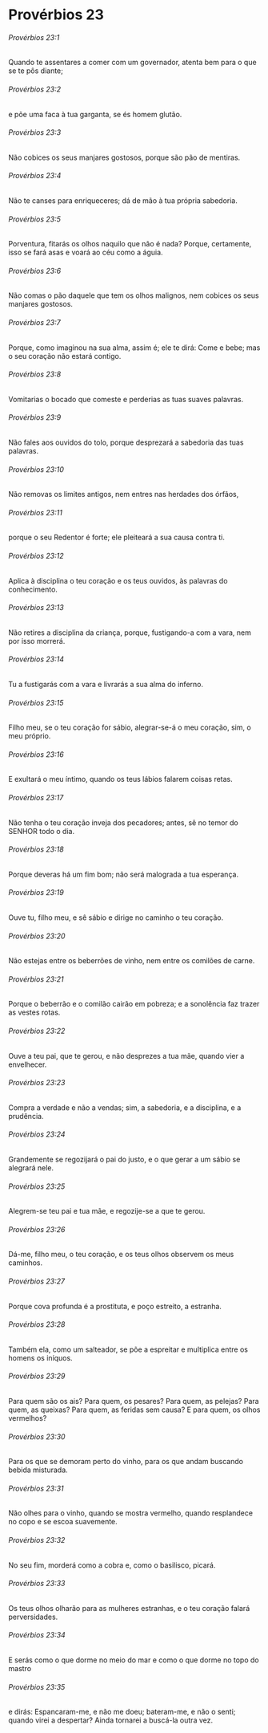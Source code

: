 # Provérbios 23

###### Provérbios 23:1

Quando te assentares a comer com um governador, atenta bem para o que se te pôs diante;

###### Provérbios 23:2

e põe uma faca à tua garganta, se és homem glutão.

###### Provérbios 23:3

Não cobices os seus manjares gostosos, porque são pão de mentiras.

###### Provérbios 23:4

Não te canses para enriqueceres; dá de mão à tua própria sabedoria.

###### Provérbios 23:5

Porventura, fitarás os olhos naquilo que não é nada? Porque, certamente, isso se fará asas e voará ao céu como a águia.

###### Provérbios 23:6

Não comas o pão daquele que tem os olhos malignos, nem cobices os seus manjares gostosos.

###### Provérbios 23:7

Porque, como imaginou na sua alma, assim é; ele te dirá: Come e bebe; mas o seu coração não estará contigo.

###### Provérbios 23:8

Vomitarias o bocado que comeste e perderias as tuas suaves palavras.

###### Provérbios 23:9

Não fales aos ouvidos do tolo, porque desprezará a sabedoria das tuas palavras.

###### Provérbios 23:10

Não removas os limites antigos, nem entres nas herdades dos órfãos,

###### Provérbios 23:11

porque o seu Redentor é forte; ele pleiteará a sua causa contra ti.

###### Provérbios 23:12

Aplica à disciplina o teu coração e os teus ouvidos, às palavras do conhecimento.

###### Provérbios 23:13

Não retires a disciplina da criança, porque, fustigando-a com a vara, nem por isso morrerá.

###### Provérbios 23:14

Tu a fustigarás com a vara e livrarás a sua alma do inferno.

###### Provérbios 23:15

Filho meu, se o teu coração for sábio, alegrar-se-á o meu coração, sim, o meu próprio.

###### Provérbios 23:16

E exultará o meu íntimo, quando os teus lábios falarem coisas retas.

###### Provérbios 23:17

Não tenha o teu coração inveja dos pecadores; antes, sê no temor do SENHOR todo o dia.

###### Provérbios 23:18

Porque deveras há um fim bom; não será malograda a tua esperança.

###### Provérbios 23:19

Ouve tu, filho meu, e sê sábio e dirige no caminho o teu coração.

###### Provérbios 23:20

Não estejas entre os beberrões de vinho, nem entre os comilões de carne.

###### Provérbios 23:21

Porque o beberrão e o comilão cairão em pobreza; e a sonolência faz trazer as vestes rotas.

###### Provérbios 23:22

Ouve a teu pai, que te gerou, e não desprezes a tua mãe, quando vier a envelhecer.

###### Provérbios 23:23

Compra a verdade e não a vendas; sim, a sabedoria, e a disciplina, e a prudência.

###### Provérbios 23:24

Grandemente se regozijará o pai do justo, e o que gerar a um sábio se alegrará nele.

###### Provérbios 23:25

Alegrem-se teu pai e tua mãe, e regozije-se a que te gerou.

###### Provérbios 23:26

Dá-me, filho meu, o teu coração, e os teus olhos observem os meus caminhos.

###### Provérbios 23:27

Porque cova profunda é a prostituta, e poço estreito, a estranha.

###### Provérbios 23:28

Também ela, como um salteador, se põe a espreitar e multiplica entre os homens os iníquos.

###### Provérbios 23:29

Para quem são os ais? Para quem, os pesares? Para quem, as pelejas? Para quem, as queixas? Para quem, as feridas sem causa? E para quem, os olhos vermelhos?

###### Provérbios 23:30

Para os que se demoram perto do vinho, para os que andam buscando bebida misturada.

###### Provérbios 23:31

Não olhes para o vinho, quando se mostra vermelho, quando resplandece no copo e se escoa suavemente.

###### Provérbios 23:32

No seu fim, morderá como a cobra e, como o basilisco, picará.

###### Provérbios 23:33

Os teus olhos olharão para as mulheres estranhas, e o teu coração falará perversidades.

###### Provérbios 23:34

E serás como o que dorme no meio do mar e como o que dorme no topo do mastro

###### Provérbios 23:35

e dirás: Espancaram-me, e não me doeu; bateram-me, e não o senti; quando virei a despertar? Ainda tornarei a buscá-la outra vez.

